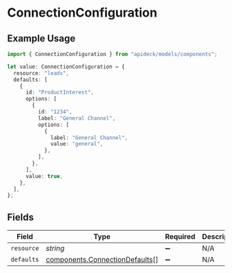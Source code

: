 # ConnectionConfiguration

## Example Usage

```typescript
import { ConnectionConfiguration } from "apideck/models/components";

let value: ConnectionConfiguration = {
  resource: "leads",
  defaults: [
    {
      id: "ProductInterest",
      options: [
        {
          id: "1234",
          label: "General Channel",
          options: [
            {
              label: "General Channel",
              value: "general",
            },
          ],
        },
      ],
      value: true,
    },
  ],
};
```

## Fields

| Field                                                                            | Type                                                                             | Required                                                                         | Description                                                                      | Example                                                                          |
| -------------------------------------------------------------------------------- | -------------------------------------------------------------------------------- | -------------------------------------------------------------------------------- | -------------------------------------------------------------------------------- | -------------------------------------------------------------------------------- |
| `resource`                                                                       | *string*                                                                         | :heavy_minus_sign:                                                               | N/A                                                                              | leads                                                                            |
| `defaults`                                                                       | [components.ConnectionDefaults](../../models/components/connectiondefaults.md)[] | :heavy_minus_sign:                                                               | N/A                                                                              |                                                                                  |